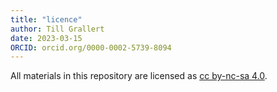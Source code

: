 ```yaml
---
title: "licence"
author: Till Grallert
date: 2023-03-15
ORCID: orcid.org/0000-0002-5739-8094
---
```


All materials in this repository are licensed as [cc by-nc-sa 4.0](https://creativecommons.org/licenses/by-nc-sa/4.0/).
